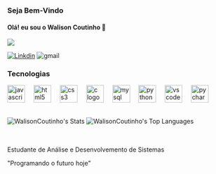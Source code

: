 ### Seja Bem-Vindo
#### Olá! eu sou o Walison Coutinho 👋

[![](https://raw.githubusercontent.com/walison-coutinho/walison-coutinho/master/profile.gif)](https://www.adamalston.com/)

[![Linkdin](https://img.shields.io/badge/LinkedIn-0077B5?style=for-the-badge&logo=linkedin&logoColor=white)](https://www.linkedin.com/in/walison-coutinho-4b867624a/)
 ![gmail](https://img.shields.io/badge/Gmail-D14836?style=for-the-badge&logo=gmail&logoColor=white)

### Tecnologias 
<div align="left">
  <img src="https://cdn.jsdelivr.net/gh/devicons/devicon/icons/javascript/javascript-original.svg" height="40" alt="javascript logo"  />
  <img width="12" />
   <img src="https://cdn.jsdelivr.net/gh/devicons/devicon/icons/html5/html5-original.svg" height="40" alt="html5 logo"  />
  <img width="12" />
  <img src="https://cdn.jsdelivr.net/gh/devicons/devicon/icons/css3/css3-original.svg" height="40" alt="css3 logo"  />
  <img width="12" />
  <img src="https://cdn.jsdelivr.net/gh/devicons/devicon/icons/c/c-original.svg" height="40" alt="c logo"  />
  <img width="12" />
  <img src="https://cdn.jsdelivr.net/gh/devicons/devicon/icons/mysql/mysql-original.svg" height="40" alt="mysql logo"  />
  <img width="12" />
  <img src="https://cdn.jsdelivr.net/gh/devicons/devicon/icons/python/python-original.svg" height="40" alt="python logo"  />
  <img width="12" />
  <img src="https://cdn.jsdelivr.net/gh/devicons/devicon/icons/vscode/vscode-original.svg" height="40" alt="vscode logo"  />
  <img width="12" />
  <img src="https://cdn.jsdelivr.net/gh/devicons/devicon/icons/pycharm/pycharm-original.svg" height="40" alt="pycharm logo"  />
</div>

</div><br/>

![WalisonCoutinho's Stats](https://github-readme-stats.vercel.app/api?username=WalisonCoutinho&theme=vue-dark&show_icons=true&hide_border=true&count_private=true)
![WalisonCoutinho's Top Languages](https://github-readme-stats.vercel.app/api/top-langs/?username=WalisonCoutinho&theme=vue-dark&show_icons=true&hide_border=true&layout=compact)



</div><br/>
<br/>
Estudante de Análise e Desenvolvemento de Sistemas 

"Programando o futuro hoje"
